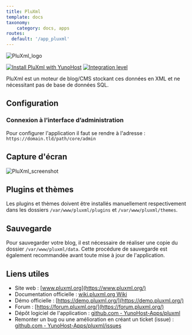 ```yaml
---
title: PluXml
template: docs
taxonomy:
    category: docs, apps
routes:
  default: '/app_pluxml'
---
```


![PluXml_logo](image://PluXml_logo.png)

[![Install PluXml with YunoHost](https://install-app.yunohost.org/install-with-yunohost.png)](https://install-app.yunohost.org/?app=pluxml) [![Integration level](https://dash.yunohost.org/integration/pluxml.svg)](https://dash.yunohost.org/appci/app/pluxml)

PluXml est un moteur de blog/CMS stockant ces données en XML et ne nécessitant pas de base de données SQL.

## Configuration

### Connexion à l’interface d’administration

Pour configurer l'application il faut se rendre à l'adresse : `https://domain.tld/path/core/admin`

## Capture d'écran

![PluXml_screenshot](image://PluXml_screenshot.jpg)

## Plugins et thèmes

Les plugins et thèmes doivent être installés manuellement respectivement dans les dossiers `/var/www/pluxml/plugins` et `/var/www/pluxml/themes`.

## Sauvegarde

Pour sauvegarder votre blog, il est nécessaire de réaliser une copie du dossier `/var/www/pluxml/data`. Cette procédure de sauvegarde est également recommandée avant toute mise à jour de l'application.

## Liens utiles

 + Site web : [www.pluxml.org](https://www.pluxml.org/)
 + Documentation officielle : [wiki.pluxml.org Wiki](https://wiki.pluxml.org/)
 + Démo officielle : [https://demo.pluxml.org/](https://demo.pluxml.org/)
 + Forum : [https://forum.pluxml.org/](https://forum.pluxml.org/)
 + Dépôt logiciel de l'application : [github.com - YunoHost-Apps/pluxml](https://github.com/YunoHost-Apps/pluxml_ynh)
 + Remonter un bug ou une amélioration en créant un ticket (issue) : [github.com - YunoHost-Apps/pluxml/issues](https://github.com/YunoHost-Apps/pluxml_ynh/issues)
